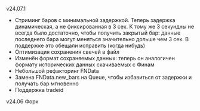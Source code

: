 v24.07.1
- Стриминг баров с минимальной задержкой. Теперь задержка динамическая, а не фиксированная в 3 сек. К тому же 3 секундны не всегда было достаточно, чтобы получить закрытый бар: данные последнего бара могут меняться значительно дольше чем 3 сек. В поддержке это обещали исправить (когда нибудь)
- Оптимизация сохранения свечей в файл
- Изменён формат сохраняемых данных: теперь он аналогичен формату исторических данных скачиваемых с Финам
- Небольшой рефакторинг FNData
- Замена FNData.new_bars на Queue, чтобы избавиться от задержки и получать бар мгновенно
- Поддержка tradeid

v24.06
Форк
